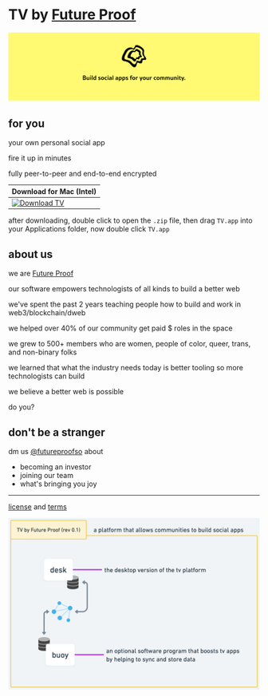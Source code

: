 # TV by [Future Proof](https://futureproof.so)

![build social apps for your community](./assets/banner.png)

## for you

your own personal social app

fire it up in minutes

fully peer-to-peer and end-to-end encrypted

| Download for Mac (Intel) |
| ----------- |
| [![Download TV](https://img.shields.io/badge/download-TV.zip-blue?style=for-the-badge)](https://github.com/futureproofso/tv/releases/download/v0.0.6/TV-darwin-x64-0.0.6.zip)|

after downloading, double click to open the `.zip` file, then drag `TV.app` into your Applications folder, now double click `TV.app`

## about us

we are [Future Proof](https://futureproof.so)

our software empowers technologists of all kinds to build a better web

we've spent the past 2 years teaching people how to build and work in web3/blockchain/dweb

we helped over 40% of our community get paid $ roles in the space

we grew to 500+ members who are women, people of color, queer, trans, and non-binary folks

we learned that what the industry needs today is better tooling so more technologists can build

we believe a better web is possible

do you?

## don't be a stranger

dm us [@futureproofso](https://twitter.com/futureproofso) about
- becoming an investor 
- joining our team
- what's bringing you joy

----

[license](./LICENSE) and [terms](./TERMS)

![diagram](./assets/tv-diagram-01.png)
